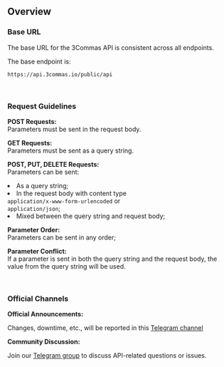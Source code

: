 ## Overview<br>

### Base URL
<p>
The base URL for the 3Commas API is consistent across all endpoints. 
</p>

<p>
The base endpoint is:

```
https://api.3commas.io/public/api
```
</p><br>

### Request Guidelines<br>
<p>
   <strong>POST Requests:</strong> <br>Parameters must be sent in the request body.
</p>
<p>
   <strong>GET Requests:</strong> <br>Parameters must be sent as a query string.
</p>
<p>
   <strong>POST, PUT, DELETE Requests:</strong><br>
   Parameters can be sent:
   <di>
      <li>As a query string;</li>
      <li>In the request body with content type<br> <code>application/x-www-form-urlencoded</code> or<br> <code>application/json</code>;</li>
      <li>Mixed between the query string and request body;</li>
<di>
</p>
<p>
   <strong>Parameter Order:</strong><br>Parameters can be sent in any order;
</p>
<p>
   <strong>Parameter Conflict:</strong><br>If a parameter is sent in both the query string and the request body, the value from the query string will be used.
</p>
<br>


### Official Channels<br>
<p> 
   <strong>Official Announcements:</strong><br>

   Changes, downtime, etc., will be reported in this [Telegram channel](https://t.me/commas_API)

</p>
<p> 
   <strong>Community Discussion:</strong><br>

   Join our [Telegram group](https://t.me/xcommas_api) to discuss API-related questions or issues.
</p>











